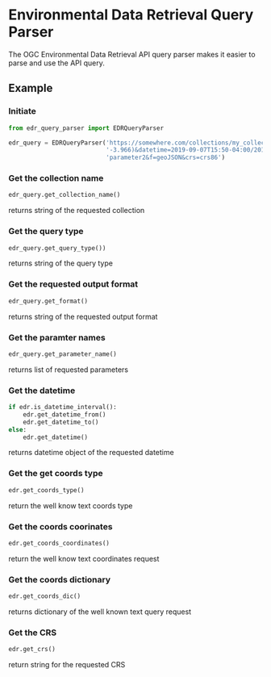 # Environmental Data Retrieval Query Parser
The OGC Environmental Data Retrieval API query parser makes it easier to parse and use the API query.

## Example
### Initiate
```python
from edr_query_parser import EDRQueryParser

edr_query = EDRQueryParser('https://somewhere.com/collections/my_collection/position?coords=POINT(57.819 '
                           '-3.966)&datetime=2019-09-07T15:50-04:00/2019-09-07T15:50-05:00&parameter-name=parameter1,'
                           'parameter2&f=geoJSON&crs=crs86')
```

### Get the collection name
```python
edr_query.get_collection_name()
```

returns string of the requested collection

### Get the query type
```python
edr_query.get_query_type())
```

returns string of the query type

### Get the requested output format
```python
edr_query.get_format()
```

returns string of the requested output format

### Get the paramter names
```python
edr_query.get_parameter_name()
```

returns list of requested parameters

### Get the datetime
```python
if edr.is_datetime_interval():
    edr.get_datetime_from()
    edr.get_datetime_to()
else:
    edr.get_datetime()
```

returns datetime object of the requested datetime

### Get the get coords type
```python
edr.get_coords_type()
```
return the well know text coords type

### Get the coords coorinates
```python
edr.get_coords_coordinates()
```

return the well know text coordinates request

### Get the coords dictionary
```python
edr.get_coords_dic()
```

returns dictionary of the well known text query request


### Get the CRS
```python
edr.get_crs()
```

return string for the requested CRS
